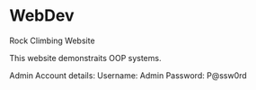 # WebDev
Rock Climbing Website

This website demonstraits OOP systems.

Admin Account details:
Username: Admin
Password: P@ssw0rd
